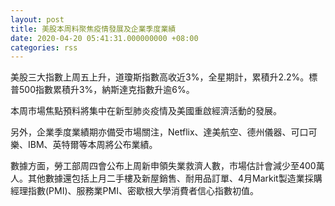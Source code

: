 ```yaml
---
layout: post
title: 美股本周料聚焦疫情發展及企業季度業績
date: 2020-04-20 05:41:31.000000000 +08:00
categories: rss
---
```


美股三大指數上周五上升，道瓊斯指數高收近3%，全星期計，累積升2.2%。標普500指數累積升3%，納斯達克指數升逾6%。

本周市場焦點預料將集中在新型肺炎疫情及美國重啟經濟活動的發展。

另外，企業季度業績期亦備受市場關注，Netflix、達美航空、德州儀器、可口可樂、IBM、英特爾等本周將公布業績。

數據方面，勞工部周四會公布上周新申領失業救濟人數，市場估計會減少至400萬人。其他數據還包括上月二手樓及新屋銷售、耐用品訂單、4月Markit製造業採購經理指數(PMI)、服務業PMI、密歇根大學消費者信心指數初值。
